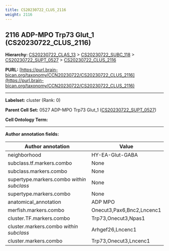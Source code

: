 ```yaml
---
title: CS20230722_CLUS_2116
weight: 2116
---
```

## 2116 ADP-MPO Trp73 Glut_1 (CS20230722_CLUS_2116)
<b>Hierarchy: </b>
[CS20230722_CLAS_13](../CS20230722_CLAS_13) >
[CS20230722_SUBC_118](../CS20230722_SUBC_118) >
[CS20230722_SUPT_0527](../CS20230722_SUPT_0527) >
[CS20230722_CLUS_2116](../CS20230722_CLUS_2116)

**PURL:** [https://purl.brain-bican.org/taxonomy/CCN20230722/CS20230722_CLUS_2116](https://purl.brain-bican.org/taxonomy/CCN20230722/CS20230722_CLUS_2116)

---


**Labelset:** cluster (Rank: 0)

**Parent Cell Set:** 0527 ADP-MPO Trp73 Glut_1 ([CS20230722_SUPT_0527](../CS20230722_SUPT_0527))



**Cell Ontology Term:** 

[MARKER GENES.]: #


---

[TRANSFERRED ANNOTATIONS.]: #


[AUTHOR ANNOTATION FIELDS.]: #


**Author annotation fields:**

| Author annotation | Value |
|-------------------|-------|
|neighborhood|HY-EA-Glut-GABA|
|subclass.tf.markers.combo|None|
|subclass.markers.combo|None|
|supertype.markers.combo _within subclass_|None|
|supertype.markers.combo|None|
|anatomical_annotation|ADP MPO|
|merfish.markers.combo|Onecut3,Pax6,Bnc2,Lncenc1|
|cluster.TF.markers.combo|Trp73,Onecut3,Npas1|
|cluster.markers.combo _within subclass_|Arhgef26,Lncenc1|
|cluster.markers.combo|Trp73,Onecut3,Lncenc1|
